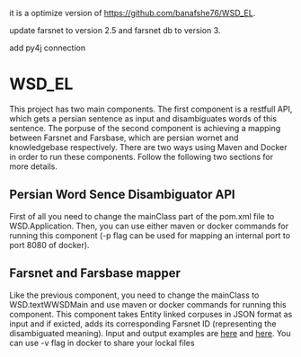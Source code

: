 it is a optimize version of https://github.com/banafshe76/WSD_EL.

update farsnet to version 2.5 and farsnet db to version 3.

add py4j connection  
# WSD_EL
This project has two main components. The first component is a restfull API, which gets a persian sentence as input and disambiguates words of this sentence.
The porpuse of the second component is achieving a mapping between Farsnet and Farsbase, which are persian wornet and knowledgebase respectively.
There are two ways using Maven and Docker in order to run these components. Follow the following two sections for more details.
## Persian Word Sence Disambiguator API
First of all you need to change the mainClass part of the pom.xml file to WSD.Application. Then, you can use either maven or docker commands for running this component (-p flag can be used for mapping an internal port to port 8080 of docker).
## Farsnet and Farsbase mapper
Like the previous component, you need to change the mainClass to WSD.textWWSDMain and use maven or docker commands for running this component. 
This component takes Entity linked corpuses in JSON format as input and if exicted, adds its corresponding Farsnet ID (representing the disambiguated meaning). Input and output examples are [here](https://github.com/banafshe76/WSD_EL/tree/master/corpus/data/raw/repository_new) and [here](https://github.com/banafshe76/WSD_EL/tree/master/corpus/data/raw). You can use -v flag in docker to share your lockal files
